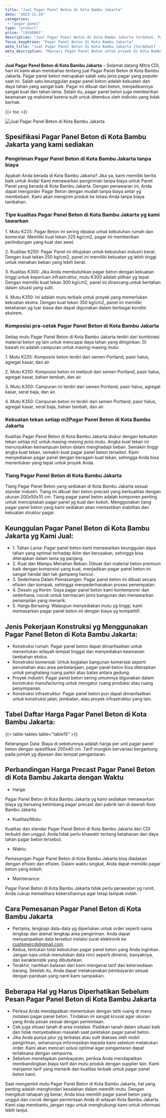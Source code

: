 ```yaml
---
title: "Jual Pagar Panel Beton di Kota Bambu Jakarta"
date: "2023-11-24"
categories:
 - "pagar-panel"
type: "product"
price: "[450000]"
description: "Jual Pagar Panel Beton di Kota Bambu Jakarta terdekat. Pagar Panel Beton ini biasanya dipakai dalam project pembangunan sebagai pembatas area yang kuat dan awet. Hubungi kami untuk mendapatkan lebih lanjut."
focus_keyphrase: "Pagar Panel Beton di Kota Bambu Jakarta"
meta_title: "Jual Pagar Panel Beton di Kota Bambu Jakarta [terdekat] - CDI"
meta_description: "Mencari Pagar Panel Beton untuk proyek di Kota Bambu Jakarta? Kami menawarkan Pagar Panel Beton berkualitas untuk pembatas lahan. Segera dapatkan harga terbaik sekarang."
---
```


**Jual Pagar Panel Beton di Kota Bambu Jakarta** – Selamat datang Mitra CDI, hari ini kami akan membahas tentang jual Pagar Panel Beton di Kota Bambu Jakarta. Pagar panel beton merupakan salah satu jenis pagar yang populer saat ini. Salah satu keunggulan pagar panel beton adalah kekuatan dan daya tahan yang sangat baik. Pagar ini dibuat dari beton, menjadikannya sangat kuat dan tahan lama. Selain itu, pagar panel beton juga memberikan keamanan yg maksimal karena sulit untuk ditembus oleh individu yang tidak berhak.

{{< toc >}}

![Jual Pagar Panel Beton di Kota Bambu Jakarta](/images/pagar-panel/pagar-panel-09.jpg)

## Spesifikasi Pagar Panel Beton di Kota Bambu Jakarta yang kami sediakan

### Pengiriman Pagar Panel Beton di Kota Bambu Jakarta tanpa biaya

Apakah Anda berada di Kota Bambu Jakarta? Jika ya, kami memiliki berita baik untuk Anda! Kami menawarkan pengiriman tanpa biaya untuk Panel Panel yang berada di Kota Bambu Jakarta. Dengan penawaran ini, Anda dapat mengorder Pagar Beton dengan mudah tanpa biaya antar yg membebani. Kami akan mengirim produk ke lokasi Anda tanpa biaya tambahan.

### Tipe kualitas Pagar Panel Beton di Kota Bambu Jakarta yg kami tawarkan

1\. Mutu K225: Pagar Beton ini sering dipakai untuk kebutuhan rumah dan komersial. Memiliki kuat tekan 225 kg/cm2, pagar ini memberikan perlindungan yang kuat dan awet.  

2\. Kualitas K250: Pagar Panel ini ditujukan untuk kebutuhan industri berat. Dengan kuat tekan 250 kg/cm2, panel ini memiliki kekuatan yg lebih tinggi untuk menahan beban yang lebih berat.  

3\. Kualitas K300: Jika Anda membutuhkan pagar beton dengan kekuatan tinggi untuk keperluan infrastruktur, mutu K300 adalah pilihan yg tepat. Dengan memiliki kuat tekan 300 kg/cm2, panel ini dirancang untuk bertahan dalam situasi yang sulit.  

4\. Mutu K350: Ini adalah mutu terbaik untuk proyek yang memerlukan kekuatan ekstra. Dengan kuat tekan 350 kg/cm2, panel ini memiliki ketahanan yg luar biasa dan dapat digunakan dalam berbagai kondisi ekstrem.

### Komposisi pra-cetak Pagar Panel Beton di Kota Bambu Jakarta

Setiap mutu Pagar Panel Beton di Kota Bambu Jakarta terdiri dari kombinasi material beton yg lain untuk mencapai daya tahan yang diinginkan. Di bawah ini adalah campuran untuk masing-masing mutu:

1\. Mutu K225: Komposisi beton terdiri dari semen Portland, pasir halus, agregat kasar, dan air.

2\. Mutu K250: Komposisi beton ini meliputi dari semen Portland, pasir halus, agregat kasar, bahan tambah, dan air.

3\. Mutu K300: Campuran ini terdiri dari semen Portland, pasir halus, agregat kasar, serat baja, dan air.

4\. Mutu K350: Campuran beton ini terdiri dari semen Portland, pasir halus, agregat kasar, serat baja, bahan tambah, dan air.

### Kekuatan tekan setiap m2Pagar Panel Beton di Kota Bambu Jakarta

Kualitas Pagar Panel Beton di Kota Bambu Jakarta diukur dengan kekuatan tekan setiap m2 untuk masing-masing jenis mutu. Angka kuat tekan ini menunjukkan kemampuan beton dalam menghadapi beban. Semakin tinggi angka kuat tekan, semakin kuat pagar panel beton tersebut. Kami menyediakan pagar panel dengan beragam kuat tekan, sehingga Anda bisa menentukan yang tepat untuk proyek Anda.

### Tiang Pagar Panel Beton di Kota Bambu Jakarta

Tiang Pagar Panel Beton yang sediakan di Kota Bambu Jakarta sesuai standar industri. Tiang ini dibuat dari beton precast yang berkualitas dengan ukuran 200x50x10 cm. Tiang pagar panel beton adalah komponen penting untuk menciptakan pagar panel yg kuat dan kokoh. Menggunakan tiang pagar panel beton yang kami sediakan akan memastikan stabilitas dan kekuatan struktur pagar.

## Keunggulan Pagar Panel Beton di Kota Bambu Jakarta yg Kami Jual:

*   1\. Tahan Lama: Pagar panel beton kami menawarkan keunggulan daya tahan yang optimal terhadap iklim dan kerusakan, sehingga bisa diterapkan dalam lama yg panjang.
*   2\. Kuat dan Mampu Menahan Beban: Dibuat dari material beton premium baik dengan komposisi yang kuat, menjadikan pagar panel beton ini sangat handal dan tak gampang hancur.
*   3\. Sederhana Dalam Pemasangan: Pagar panel beton ini dibuat secara efisien dan kompak, sehingga menyederhanakan proses penempatan.
*   4\. Desain yg Keren: Gaya pagar panel beton kami kontemporer dan sederhana, cocok untuk bermacam jenis bangunan dan menawarkan penampilan yang menarik.
*   5\. Harga Bersaing: Walaupun menyediakan mutu yg tinggi, kami memasarkan pagar panel beton ini dengan biaya yg kompetitif.

## Jenis Pekerjaan Konstruksi yg Menggunakan Pagar Panel Beton di Kota Bambu Jakarta:

*   Konstruksi rumah: Pagar panel beton dapat dimanfaatkan untuk menentukan wilayah tempat tinggal dan menyediakan keamanan tambahan ekstra.
*   Konstruksi komersial: Untuk kegiatan bangunan komersial seperti perumahan atau area perbelanjaan, pagar panel beton bisa diterapkan untuk penghalang ruang parkir atau batas antara gedung.
*   Proyek industri: Pagar panel beton sering umumnya digunakan dalam konstruksi manufacturing untuk mengatur ruang produksi atau ruang penyimpanan.
*   Konstruksi infrastruktur: Pagar panel beton pun dapat dimanfaatkan untuk konstruksi jalan, jembatan, atau proyek infrastruktur yang lain.

## Tabel Daftar Harga Pagar Panel Beton di Kota Bambu Jakarta:

{{< table-tables table="table15" >}}

Keterangan Data: Biaya di sebelumnya adalah harga per unit pagar panel beton dengan spesifikasi 200x40 cm. Tarif mungkin bervariasi bergantung pada jumlah yg dipesan dan tempat pengantaran.

## Perbandingan Harga Precast Pagar Panel Beton di Kota Bambu Jakarta dengan Waktu

*   Harga:

Pagar Panel Beton di Kota Bambu Jakarta yg kami sediakan menawarkan biaya yg bersaing ketimbang pagar precast dari pabrik lain di daerah Kota Bambu Jakarta.
*   Kualitas/Mutu:

Kualitas dan standar Pagar Panel Beton di Kota Bambu Jakarta dari CDI terbukti dan unggul. Anda tidak perlu khawatir tentang ketahanan dan daya tahan pagar beton tersebut.
*   Waktu:

Pemasangan Pagar Panel Beton di Kota Bambu Jakarta bisa diadakan dengan efisien dan efisien. Dalam waktu singkat, Anda dapat memiliki pagar beton yang kokoh.
*   Maintenance:

Pagar Panel Beton di Kota Bambu Jakarta tidak perlu perawatan yg rumit. Anda cukup memelihara kebersihannya agar tetap tampak indah.

## Cara Pemesanan Pagar Panel Beton di Kota Bambu Jakarta

*   Pertama, lengkapi data-data yg diperlukan untuk order seperti nama lengkap dan alamat lengkap area pengiriman. Anda dapat menyampaikan data tersebut melalui surat elektronik ke customercdi@gmail.com.
*   Kedua, tentukan total kebutuhan pagar panel beton yang Anda inginkan. Jangan lupa untuk menuliskan data rinci seperti dimensi, banyaknya, dan karakteristik yang dibutuhkan.
*   Terakhir, nantikan balasan dari kami mengenai tarif dan ketersediaan barang. Setelah itu, Anda dapat melaksanakan pembayaran sesuai dengan panduan yang nanti kami sampaikan.

## Beberapa Hal yg Harus Diperhatikan Sebelum Pesan Pagar Panel Beton di Kota Bambu Jakarta

*   Periksa Anda mendapatkan menentukan dengan teliti ruang di mana instalasi pagar panel beton. Tindakan ini sangat krusial agar ukuran yang Anda pesan sesuai dengan permintaan.
*   Cek juga situasi tanah di area instalasi. Pastikan tanah dalam situasi baik dan tidak menyebabkan masalah saat peletakan pagar panel beton.
*   Jika Anda punya jalur yg terbatas atau sulit diakses oleh mobil pengiriman, seharusnya informasikan kepada kami sebelum melakukan order. Kami akan mencari solusi optimal agar pengantaran dapat terlaksana dengan sempurna.
*   Sebelum menetapkan pembayaran, periksa Anda mendapatkan membandingkan biaya tarif dan mutu produk dengan supplier lain. Kami menjamin tarif yang menarik dan kualitas terbaik untuk pagar panel beton kami.

Saat mengambil mutu Pagar Panel Beton di Kota Bambu Jakarta, hal yang penting adalah menghindari kesalahan dalam memilih mutu. Dengan mengikuti tahapan yg benar, Anda bisa memilih pagar panel beton yang unggul dan cocok dengan permintaan Anda di wilayah Kota Bambu Jakarta. Kami siap membantu, jangan ragu untuk menghubungi kami untuk informasi lebih lanjut.